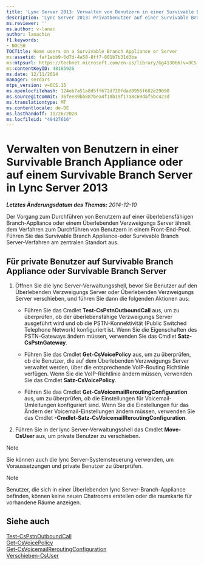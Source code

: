 ```yaml
---
title: 'Lync Server 2013: Verwalten von Benutzern in einer Survivable Branch Appliance oder auf einem Survivable Branch Server'
description: 'Lync Server 2013: Privatbenutzer auf einer Survivable Branch-Appliance oder einem Server.'
ms.reviewer: ''
ms.author: v-lanac
author: lanachin
f1.keywords:
- NOCSH
TOCTitle: Home users on a Survivable Branch Appliance or Server
ms:assetid: faf1ebb9-6d7d-4a58-8ff7-801b7b31d3ba
ms:mtpsurl: https://technet.microsoft.com/en-us/library/Gg413066(v=OCS.15)
ms:contentKeyID: 48185926
ms.date: 12/11/2014
manager: serdars
mtps_version: v=OCS.15
ms.openlocfilehash: 124eb7a51a8d5ff672d720fdad8956f682e29090
ms.sourcegitcommit: 36fee89bb887bea4f18b19f17a8c69daf5bc423d
ms.translationtype: MT
ms.contentlocale: de-DE
ms.lasthandoff: 11/26/2020
ms.locfileid: "49427616"
---
```

# <a name="home-users-on-a-survivable-branch-appliance-or-server-in-lync-server-2013"></a>Verwalten von Benutzern in einer Survivable Branch Appliance oder auf einem Survivable Branch Server in Lync Server 2013

<div data-xmlns="http://www.w3.org/1999/xhtml">

<div class="topic" data-xmlns="http://www.w3.org/1999/xhtml" data-msxsl="urn:schemas-microsoft-com:xslt" data-cs="https://msdn.microsoft.com/">

<div data-asp="https://msdn2.microsoft.com/asp">



</div>

<div id="mainSection">

<div id="mainBody">

<span> </span>

_**Letztes Änderungsdatum des Themas:** 2014-12-10_

Der Vorgang zum Durchführen von Benutzern auf einer überlebensfähigen Branch-Appliance oder einem Überlebenden Verzweigungs Server ähnelt dem Verfahren zum Durchführen von Benutzern in einem Front-End-Pool. Führen Sie das Survivable Branch Appliance-oder Survivable Branch Server-Verfahren am zentralen Standort aus.

<div>

## <a name="to-home-users-on-survivable-branch-appliance-or-survivable-branch-server"></a>Für private Benutzer auf Survivable Branch Appliance oder Survivable Branch Server

1.  Öffnen Sie die lync Server-Verwaltungsshell, bevor Sie Benutzer auf den Überlebenden Verzweigungs Server oder Überlebenden Verzweigungs Server verschieben, und führen Sie dann die folgenden Aktionen aus:
    
      - Führen Sie das Cmdlet **Test-CsPstnOutboundCall** aus, um zu überprüfen, ob der überlebensfähige Verzweigungs Server ausgeführt wird und ob die PSTN-Konnektivität (Public Switched Telephone Network) konfiguriert ist. Wenn Sie die Eigenschaften des PSTN-Gateways ändern müssen, verwenden Sie das Cmdlet **Satz-CsPstnGateway**.
    
      - Führen Sie das Cmdlet **Get-CsVoicePolicy** aus, um zu überprüfen, ob die Benutzer, die auf dem Überlebenden Verzweigungs Server verwaltet werden, über die entsprechende VoIP-Routing Richtlinie verfügen. Wenn Sie die VoIP-Richtlinie ändern müssen, verwenden Sie das Cmdlet **Satz-CsVoicePolicy**.
    
      - Führen Sie das Cmdlet **Get-CsVoicemailReroutingConfiguration** aus, um zu überprüfen, ob die Einstellungen für Voicemail-Umleitungen konfiguriert sind. Wenn Sie die Einstellungen für das Ändern der Voicemail-Einstellungen ändern müssen, verwenden Sie das Cmdlet **-Cmdlet-Satz-CsVoicemailReroutingConfiguration**.

2.  Führen Sie in der lync Server-Verwaltungsshell das Cmdlet **Move-CsUser** aus, um private Benutzer zu verschieben.

<div>


> [!NOTE]  
> Sie können auch die lync Server-Systemsteuerung verwenden, um Voraussetzungen und private Benutzer zu überprüfen.



</div>

<div>


> [!NOTE]  
> Benutzer, die sich in einer Überlebenden lync Server-Branch-Appliance befinden, können keine neuen Chatrooms erstellen oder die raumkarte für vorhandene Räume anzeigen.



</div>

</div>

<div>

## <a name="see-also"></a>Siehe auch


[Test-CsPstnOutboundCall](https://docs.microsoft.com/powershell/module/skype/Test-CsPstnOutboundCall)  
[Get-CsVoicePolicy](https://docs.microsoft.com/powershell/module/skype/Get-CsVoicePolicy)  
[Get-CsVoicemailReroutingConfiguration](https://docs.microsoft.com/powershell/module/skype/Get-CsVoicemailReroutingConfiguration)  
[Verschieben-CsUser](https://docs.microsoft.com/powershell/module/skype/Move-CsUser)  
  

</div>

</div>

<span> </span>

</div>

</div>

</div>

